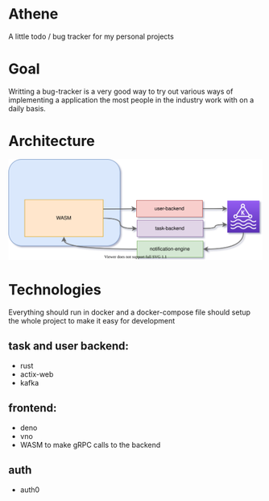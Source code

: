 # Athene
A little todo / bug tracker for my personal projects

# Goal
Writting a bug-tracker is a very good way to try out various ways of implementing a application the most people in the industry work with on a daily basis. 

# Architecture

![Architecture Overview](./misc/AtheneArch.svg)

# Technologies 
Everything should run in docker and a docker-compose file should setup the whole project to make it easy for development

## task and user backend:
* rust
* actix-web
* kafka

## frontend:
* deno
* vno
* WASM to make gRPC calls to the backend 	

## auth
* auth0
